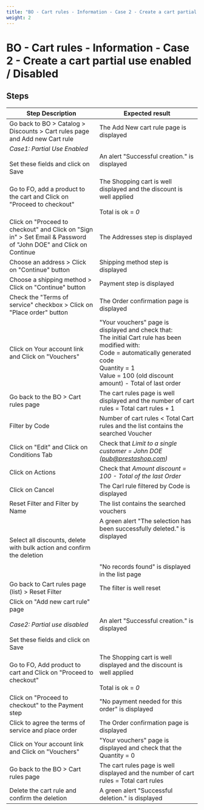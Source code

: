 ```yaml
---
title: "BO - Cart rules - Information - Case 2 - Create a cart partial use enabled / Disabled"
weight: 2
---
```


# BO - Cart rules - Information - Case 2 - Create a cart partial use enabled / Disabled
## Steps
| Step Description | Expected result |
| ----- | ----- |
| Go back to BO > Catalog > Discounts > Cart rules page and Add new Cart rule | The Add New cart rule page is displayed |
| *Case1: Partial Use Enabled*<br><br>Set these fields and click on Save | An alert "Successful creation." is displayed |
| Go to FO, add a product to the cart and Click on "Proceed to checkout" | The Shopping cart is well displayed and the discount is well applied<br><br>Total is ok = *0* |
| Click on "Proceed to checkout" and Click on "Sign in" > Set Email & Password of "John DOE" and Click on Continue | The Addresses step is displayed |
| Choose an address > Click on "Continue" button | Shipping method step is displayed |
| Choose a shipping method > Click on "Continue" button | Payment step is displayed |
| Check the "Terms of service" checkbox > Click on "Place order" button | The Order confirmation page is displayed |
| Click on Your account link and Click on "Vouchers" | "Your vouchers" page is displayed and check that:<br>The initial Cart rule has been modified with: <br>Code = automatically generated code<br>Quantity = 1<br>Value = 100 (old discount amount) - Total of last order |
| Go back to the BO > Cart rules page | The cart rules page is well displayed and the number of cart rules = Total cart rules + 1 |
| Filter by Code | Number of cart rules < Total Cart rules and the list contains the searched Voucher |
| Click on "Edit" and Click on Conditions Tab | Check that *Limit to a single customer = John DOE (pub@prestashop.com)* |
| Click on Actions | Check that *Amount discount = 100 - Total of the last Order* |
| Click on Cancel | The Carl rule filtered by Code is displayed |
| Reset Filter and Filter by Name | The list contains the searched vouchers |
| Select all discounts, delete with bulk action and confirm the deletion | A green alert "The selection has been successfully deleted." is displayed<br><br> <br><br>"No records found" is displayed in the list page |
| Go back to Cart rules page (list) > Reset Filter | The filter is well reset |
| Click on "Add new cart rule" page <br><br>*Case2: Partial use disabled*<br><br>Set these fields and click on Save | An alert "Successful creation." is displayed |
| Go to FO, Add product to cart and Click on "Proceed to checkout" | The Shopping cart is well displayed and the discount is well applied<br><br>Total is ok = *0* |
| Click on "Proceed to checkout" to the Payment step | "No payment needed for this order" is displayed |
| Click to agree the terms of service and place order | The Order confirmation page is displayed |
| Click on Your account link and Click on "Vouchers" | "Your vouchers" page is displayed and check that the Quantity = 0 |
| Go back to the BO > Cart rules page | The cart rules page is well displayed and the number of cart rules = Total cart rules |
| Delete the cart rule and confirm the deletion | A green alert "Successful deletion." is displayed |
